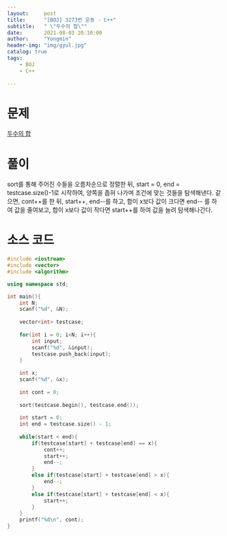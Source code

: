 ```yaml
---
layout:     post
title:      "[BOJ] 3273번 운동 - C++"
subtitle:   " \"두수의 합\""
date:       2021-08-03 20:10:00
author:     "Yongmin"
header-img: "img/gyul.jpg"
catalog: true
tags:
    - BOJ
    - C++
  
---
```


# 문제
[두수의 합](https://www.acmicpc.net/problem/3273)

# 풀이

sort를 통해 주어진 수들을 오름차순으로 정렬한 뒤, start = 0, end = testcase.size()-1로 시작하여, 양쪽을 좁혀 나가며 조건에 맞는 것들을 탐색해낸다.
같으면, cont++를 한 뒤, start++, end--를 하고, 합이 x보다 값이 크다면 end-- 를 하여 값을 줄여보고, 합이 x보다 값이 작다면 start++를 하여 값을 늘려 탐색해나간다.

# 소스 코드

```c++
#include <iostream>
#include <vector>
#include <algorithm>

using namespace std;

int main(){
    int N;
    scanf("%d", &N);
    
    vector<int> testcase;
    
    for(int i = 0; i<N; i++){
        int input;
        scanf("%d", &input);
        testcase.push_back(input);
    }
    
    int x;
    scanf("%d", &x);
    
    int cont = 0;
    
    sort(testcase.begin(), testcase.end());
    
    int start = 0;
    int end = testcase.size() - 1;
    
    while(start < end){
        if(testcase[start] + testcase[end] == x){
            cont++;
            start++;
            end--;
        }
        else if(testcase[start] + testcase[end] > x){
            end--;
        }
        else if(testcase[start] + testcase[end] < x){
            start++;
        }
    }
    printf("%d\n", cont);
}
```
